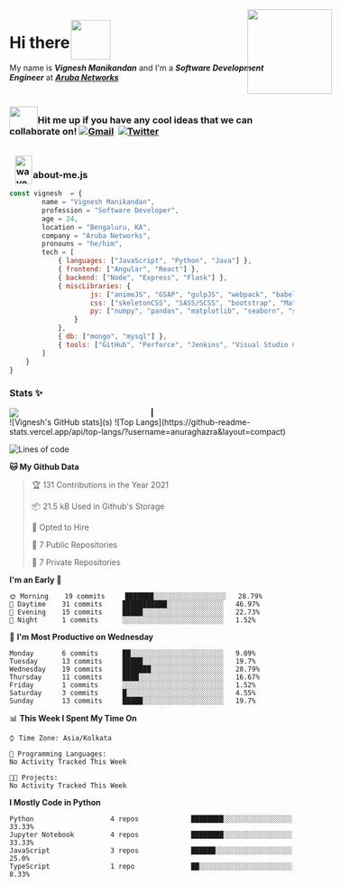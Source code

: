 # Hi there <img src="https://media.giphy.com/media/gM5qFksULw54NMWyry/giphy.gif" width="70px" height="70px" style="position: relative; top: 20px; left: -5px">

My name is ***Vignesh Manikandan*** and I'm a ***_Software Development Engineer_*** at ***[Aruba Networks](https://www.arubanetworks.com)***


<img src="https://media.giphy.com/media/UoLt6Tm8wlSnWGfSFs/giphy.gif" width="150px" height="150px" style="position: absolute; top: 90px; right: 160px">

### <img src="https://media.giphy.com/media/DgHAJrveNYC0N9oQjy/giphy.gif" width="50px" height="50px" style="position: relative; top: 20px;">Hit me up if you have any cool ideas that we can collaborate on! [![Gmail](https://img.shields.io/static/v1?label=Mail&message=Google&color=red)](mailto:vigneshm1797@gmail.com)&nbsp;&nbsp;[![Twitter](https://img.shields.io/twitter/url?label=Twitter&style=social&url=https%3A%2F%2Ftwitter.com%2Fv_gn_sh)](https://www.twitter.com/v_gn_sh)

### <img src="https://media.giphy.com/media/42tS2cfBtj8Y/giphy.gif" alt="wave-gif" width="30px" height="50px" style="position: relative; top: 10px; left: 10px">&nbsp;&nbsp;&nbsp;about-me.js
```javascript
const vignesh  = {
        name = "Vignesh Manikandan",
        profession = "Software Developer",
        age = 24,
        location = "Bengaluru, KA",
        company = "Aruba Networks",
        pronouns = "he/him",
        tech = [
            { languages: ["JavaScript", "Python", "Java"] },
            { frontend: ["Angular", "React"] },
            { backend: ["Node", "Express", "Flask"] },
            { miscLibraries: {
                    js: ["animeJS", "GSAP", "gulpJS", "webpack", "babel"],
                    css: ["skeletonCSS", "SASS/SCSS", "bootstrap", "Material Design"],
                    py: ["numpy", "pandas", "matplotlib", "seaborn", "scikit-learn"]
                }
            },
            { db: ["mongo", "mysql"] },
            { tools: ["GitHub", "Perforce", "Jenkins", "Visual Studio Code", "PyCharm", "Jupyter Notebook"] }
        ]
    }
}
```

### Stats ✨
<section>
    <div style="border-right: 2px solid black; width: 50%; background: linear-gradient(mask-image: linear-gradient(to right, black 50%, transparent 100%); height:  150px; width: 300px;)"><img src="https://github-readme-stats.vercel.app/api?username=vigneshmanikandan97&count_private=true&show_icons=true&theme=dark&border_radius=20&custom_title=Vignesh's%20GitHub%20Stat"></div>
</section>
![Vignesh's GitHub stats](s) ![Top Langs](https://github-readme-stats.vercel.app/api/top-langs/?username=anuraghazra&layout=compact)


<!--START_SECTION:waka-->
![Lines of code](https://img.shields.io/badge/From%20Hello%20World%20I%27ve%20Written-172443%20lines%20of%20code-blue)

**🐱 My Github Data** 

> 🏆 131 Contributions in the Year 2021
 > 
> 📦 21.5 kB Used in Github's Storage 
 > 
> 💼 Opted to Hire
 > 
> 📜 7 Public Repositories 
 > 
> 🔑 7 Private Repositories  
 > 
**I'm an Early 🐤** 

```text
🌞 Morning    19 commits     ███████░░░░░░░░░░░░░░░░░░   28.79% 
🌆 Daytime    31 commits     ███████████░░░░░░░░░░░░░░   46.97% 
🌃 Evening    15 commits     █████░░░░░░░░░░░░░░░░░░░░   22.73% 
🌙 Night      1 commits      ░░░░░░░░░░░░░░░░░░░░░░░░░   1.52%

```
📅 **I'm Most Productive on Wednesday** 

```text
Monday       6 commits      ██░░░░░░░░░░░░░░░░░░░░░░░   9.09% 
Tuesday      13 commits     █████░░░░░░░░░░░░░░░░░░░░   19.7% 
Wednesday    19 commits     ███████░░░░░░░░░░░░░░░░░░   28.79% 
Thursday     11 commits     ████░░░░░░░░░░░░░░░░░░░░░   16.67% 
Friday       1 commits      ░░░░░░░░░░░░░░░░░░░░░░░░░   1.52% 
Saturday     3 commits      █░░░░░░░░░░░░░░░░░░░░░░░░   4.55% 
Sunday       13 commits     █████░░░░░░░░░░░░░░░░░░░░   19.7%

```


📊 **This Week I Spent My Time On** 

```text
⌚︎ Time Zone: Asia/Kolkata

💬 Programming Languages: 
No Activity Tracked This Week

🐱‍💻 Projects: 
No Activity Tracked This Week

```

**I Mostly Code in Python** 

```text
Python                   4 repos             ████████░░░░░░░░░░░░░░░░░   33.33% 
Jupyter Notebook         4 repos             ████████░░░░░░░░░░░░░░░░░   33.33% 
JavaScript               3 repos             ██████░░░░░░░░░░░░░░░░░░░   25.0% 
TypeScript               1 repo              ██░░░░░░░░░░░░░░░░░░░░░░░   8.33%

```



<!--END_SECTION:waka-->

<!--
**vigneshmanikandan97/vigneshmanikandan97** is a ✨ _special_ ✨ repository because its `README.md` (this file) appears on your GitHub profile.
-->

